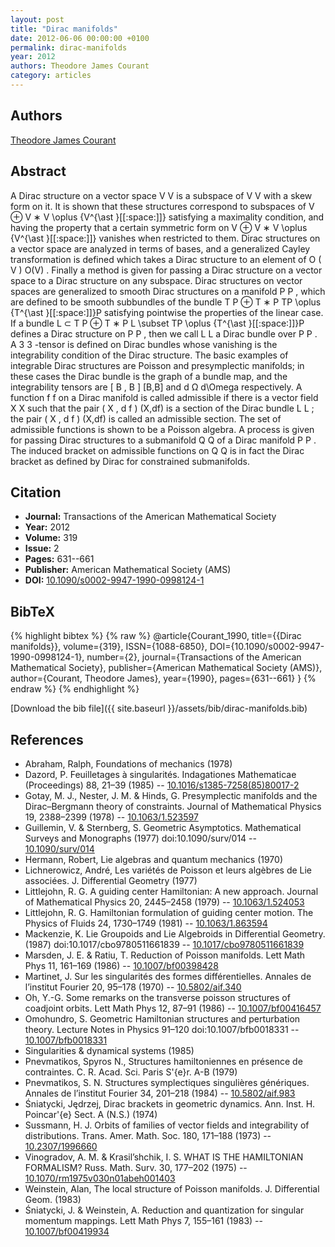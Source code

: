 ```yaml
---
layout: post
title: "Dirac manifolds"
date: 2012-06-06 00:00:00 +0100
permalink: dirac-manifolds
year: 2012
authors: Theodore James Courant
category: articles
---
```

 
## Authors
[Theodore James Courant](authors/theodore-james-courant)
 
## Abstract
<p>A Dirac structure on a vector space <inline-formula content-type="math/mathml"> <mml:math xmlns:mml="http://www.w3.org/1998/Math/MathML" alttext="upper V"> <mml:semantics> <mml:mi>V</mml:mi> <mml:annotation encoding="application/x-tex">V</mml:annotation> </mml:semantics> </mml:math> </inline-formula> is a subspace of <inline-formula content-type="math/mathml"> <mml:math xmlns:mml="http://www.w3.org/1998/Math/MathML" alttext="upper V"> <mml:semantics> <mml:mi>V</mml:mi> <mml:annotation encoding="application/x-tex">V</mml:annotation> </mml:semantics> </mml:math> </inline-formula> with a skew form on it. It is shown that these structures correspond to subspaces of <inline-formula content-type="math/mathml"> <mml:math xmlns:mml="http://www.w3.org/1998/Math/MathML" alttext="upper V circled-plus upper V Superscript asterisk"> <mml:semantics> <mml:mrow> <mml:mi>V</mml:mi> <mml:mo>⊕<!-- ⊕ --></mml:mo> <mml:mrow class="MJX-TeXAtom-ORD"> <mml:msup> <mml:mi>V</mml:mi> <mml:mrow class="MJX-TeXAtom-ORD"> <mml:mo>∗<!-- ∗ --></mml:mo> </mml:mrow> </mml:msup> </mml:mrow> </mml:mrow> <mml:annotation encoding="application/x-tex">V \oplus {V^{\ast }[[:space:]]}</mml:annotation> </mml:semantics> </mml:math> </inline-formula> satisfying a maximality condition, and having the property that a certain symmetric form on <inline-formula content-type="math/mathml"> <mml:math xmlns:mml="http://www.w3.org/1998/Math/MathML" alttext="upper V circled-plus upper V Superscript asterisk"> <mml:semantics> <mml:mrow> <mml:mi>V</mml:mi> <mml:mo>⊕<!-- ⊕ --></mml:mo> <mml:mrow class="MJX-TeXAtom-ORD"> <mml:msup> <mml:mi>V</mml:mi> <mml:mrow class="MJX-TeXAtom-ORD"> <mml:mo>∗<!-- ∗ --></mml:mo> </mml:mrow> </mml:msup> </mml:mrow> </mml:mrow> <mml:annotation encoding="application/x-tex">V \oplus {V^{\ast }[[:space:]]}</mml:annotation> </mml:semantics> </mml:math> </inline-formula> vanishes when restricted to them. Dirac structures on a vector space are analyzed in terms of bases, and a generalized Cayley transformation is defined which takes a Dirac structure to an element of <inline-formula content-type="math/mathml"> <mml:math xmlns:mml="http://www.w3.org/1998/Math/MathML" alttext="upper O left-parenthesis upper V right-parenthesis"> <mml:semantics> <mml:mrow> <mml:mi>O</mml:mi> <mml:mo stretchy="false">(</mml:mo> <mml:mi>V</mml:mi> <mml:mo stretchy="false">)</mml:mo> </mml:mrow> <mml:annotation encoding="application/x-tex">O(V)</mml:annotation> </mml:semantics> </mml:math> </inline-formula>. Finally a method is given for passing a Dirac structure on a vector space to a Dirac structure on any subspace. Dirac structures on vector spaces are generalized to smooth Dirac structures on a manifold <inline-formula content-type="math/mathml"> <mml:math xmlns:mml="http://www.w3.org/1998/Math/MathML" alttext="upper P"> <mml:semantics> <mml:mi>P</mml:mi> <mml:annotation encoding="application/x-tex">P</mml:annotation> </mml:semantics> </mml:math> </inline-formula>, which are defined to be smooth subbundles of the bundle <inline-formula content-type="math/mathml"> <mml:math xmlns:mml="http://www.w3.org/1998/Math/MathML" alttext="upper T upper P circled-plus upper T Superscript asterisk Baseline upper P"> <mml:semantics> <mml:mrow> <mml:mi>T</mml:mi> <mml:mi>P</mml:mi> <mml:mo>⊕<!-- ⊕ --></mml:mo> <mml:mrow class="MJX-TeXAtom-ORD"> <mml:msup> <mml:mi>T</mml:mi> <mml:mrow class="MJX-TeXAtom-ORD"> <mml:mo>∗<!-- ∗ --></mml:mo> </mml:mrow> </mml:msup> </mml:mrow> <mml:mi>P</mml:mi> </mml:mrow> <mml:annotation encoding="application/x-tex">TP \oplus {T^{\ast }[[:space:]]}P</mml:annotation> </mml:semantics> </mml:math> </inline-formula> satisfying pointwise the properties of the linear case. If a bundle <inline-formula content-type="math/mathml"> <mml:math xmlns:mml="http://www.w3.org/1998/Math/MathML" alttext="upper L subset-of upper T upper P circled-plus upper T Superscript asterisk Baseline upper P"> <mml:semantics> <mml:mrow> <mml:mi>L</mml:mi> <mml:mo>⊂<!-- ⊂ --></mml:mo> <mml:mi>T</mml:mi> <mml:mi>P</mml:mi> <mml:mo>⊕<!-- ⊕ --></mml:mo> <mml:mrow class="MJX-TeXAtom-ORD"> <mml:msup> <mml:mi>T</mml:mi> <mml:mrow class="MJX-TeXAtom-ORD"> <mml:mo>∗<!-- ∗ --></mml:mo> </mml:mrow> </mml:msup> </mml:mrow> <mml:mi>P</mml:mi> </mml:mrow> <mml:annotation encoding="application/x-tex">L \subset TP \oplus {T^{\ast }[[:space:]]}P</mml:annotation> </mml:semantics> </mml:math> </inline-formula> defines a Dirac structure on <inline-formula content-type="math/mathml"> <mml:math xmlns:mml="http://www.w3.org/1998/Math/MathML" alttext="upper P"> <mml:semantics> <mml:mi>P</mml:mi> <mml:annotation encoding="application/x-tex">P</mml:annotation> </mml:semantics> </mml:math> </inline-formula>, then we call <inline-formula content-type="math/mathml"> <mml:math xmlns:mml="http://www.w3.org/1998/Math/MathML" alttext="upper L"> <mml:semantics> <mml:mi>L</mml:mi> <mml:annotation encoding="application/x-tex">L</mml:annotation> </mml:semantics> </mml:math> </inline-formula> a Dirac bundle over <inline-formula content-type="math/mathml"> <mml:math xmlns:mml="http://www.w3.org/1998/Math/MathML" alttext="upper P"> <mml:semantics> <mml:mi>P</mml:mi> <mml:annotation encoding="application/x-tex">P</mml:annotation> </mml:semantics> </mml:math> </inline-formula>. A <inline-formula content-type="math/mathml"> <mml:math xmlns:mml="http://www.w3.org/1998/Math/MathML" alttext="3"> <mml:semantics> <mml:mn>3</mml:mn> <mml:annotation encoding="application/x-tex">3</mml:annotation> </mml:semantics> </mml:math> </inline-formula>-tensor is defined on Dirac bundles whose vanishing is the integrability condition of the Dirac structure. The basic examples of integrable Dirac structures are Poisson and presymplectic manifolds; in these cases the Dirac bundle is the graph of a bundle map, and the integrability tensors are <inline-formula content-type="math/mathml"> <mml:math xmlns:mml="http://www.w3.org/1998/Math/MathML" alttext="left-bracket upper B comma upper B right-bracket"> <mml:semantics> <mml:mrow> <mml:mo stretchy="false">[</mml:mo> <mml:mi>B</mml:mi> <mml:mo>,</mml:mo> <mml:mi>B</mml:mi> <mml:mo stretchy="false">]</mml:mo> </mml:mrow> <mml:annotation encoding="application/x-tex">[B,B]</mml:annotation> </mml:semantics> </mml:math> </inline-formula> and <inline-formula content-type="math/mathml"> <mml:math xmlns:mml="http://www.w3.org/1998/Math/MathML" alttext="d normal upper Omega"> <mml:semantics> <mml:mrow> <mml:mi>d</mml:mi> <mml:mi mathvariant="normal">Ω<!-- Ω --></mml:mi> </mml:mrow> <mml:annotation encoding="application/x-tex">d\Omega</mml:annotation> </mml:semantics> </mml:math> </inline-formula> respectively. A function <inline-formula content-type="math/mathml"> <mml:math xmlns:mml="http://www.w3.org/1998/Math/MathML" alttext="f"> <mml:semantics> <mml:mi>f</mml:mi> <mml:annotation encoding="application/x-tex">f</mml:annotation> </mml:semantics> </mml:math> </inline-formula> on a Dirac manifold is called admissible if there is a vector field <inline-formula content-type="math/mathml"> <mml:math xmlns:mml="http://www.w3.org/1998/Math/MathML" alttext="upper X"> <mml:semantics> <mml:mi>X</mml:mi> <mml:annotation encoding="application/x-tex">X</mml:annotation> </mml:semantics> </mml:math> </inline-formula> such that the pair <inline-formula content-type="math/mathml"> <mml:math xmlns:mml="http://www.w3.org/1998/Math/MathML" alttext="left-parenthesis upper X comma d f right-parenthesis"> <mml:semantics> <mml:mrow> <mml:mo stretchy="false">(</mml:mo> <mml:mi>X</mml:mi> <mml:mo>,</mml:mo> <mml:mi>d</mml:mi> <mml:mi>f</mml:mi> <mml:mo stretchy="false">)</mml:mo> </mml:mrow> <mml:annotation encoding="application/x-tex">(X,df)</mml:annotation> </mml:semantics> </mml:math> </inline-formula> is a section of the Dirac bundle <inline-formula content-type="math/mathml"> <mml:math xmlns:mml="http://www.w3.org/1998/Math/MathML" alttext="upper L"> <mml:semantics> <mml:mi>L</mml:mi> <mml:annotation encoding="application/x-tex">L</mml:annotation> </mml:semantics> </mml:math> </inline-formula>; the pair <inline-formula content-type="math/mathml"> <mml:math xmlns:mml="http://www.w3.org/1998/Math/MathML" alttext="left-parenthesis upper X comma d f right-parenthesis"> <mml:semantics> <mml:mrow> <mml:mo stretchy="false">(</mml:mo> <mml:mi>X</mml:mi> <mml:mo>,</mml:mo> <mml:mi>d</mml:mi> <mml:mi>f</mml:mi> <mml:mo stretchy="false">)</mml:mo> </mml:mrow> <mml:annotation encoding="application/x-tex">(X,df)</mml:annotation> </mml:semantics> </mml:math> </inline-formula> is called an admissible section. The set of admissible functions is shown to be a Poisson algebra. A process is given for passing Dirac structures to a submanifold <inline-formula content-type="math/mathml"> <mml:math xmlns:mml="http://www.w3.org/1998/Math/MathML" alttext="upper Q"> <mml:semantics> <mml:mi>Q</mml:mi> <mml:annotation encoding="application/x-tex">Q</mml:annotation> </mml:semantics> </mml:math> </inline-formula> of a Dirac manifold <inline-formula content-type="math/mathml"> <mml:math xmlns:mml="http://www.w3.org/1998/Math/MathML" alttext="upper P"> <mml:semantics> <mml:mi>P</mml:mi> <mml:annotation encoding="application/x-tex">P</mml:annotation> </mml:semantics> </mml:math> </inline-formula>. The induced bracket on admissible functions on <inline-formula content-type="math/mathml"> <mml:math xmlns:mml="http://www.w3.org/1998/Math/MathML" alttext="upper Q"> <mml:semantics> <mml:mi>Q</mml:mi> <mml:annotation encoding="application/x-tex">Q</mml:annotation> </mml:semantics> </mml:math> </inline-formula> is in fact the Dirac bracket as defined by Dirac for constrained submanifolds.</p>
 
## Citation
- **Journal:** Transactions of the American Mathematical Society
- **Year:** 2012
- **Volume:** 319
- **Issue:** 2
- **Pages:** 631--661
- **Publisher:** American Mathematical Society (AMS)
- **DOI:** [10.1090/s0002-9947-1990-0998124-1](https://doi.org/10.1090/s0002-9947-1990-0998124-1)
 
## BibTeX
{% highlight bibtex %}
{% raw %}
@article{Courant_1990,
  title={{Dirac manifolds}},
  volume={319},
  ISSN={1088-6850},
  DOI={10.1090/s0002-9947-1990-0998124-1},
  number={2},
  journal={Transactions of the American Mathematical Society},
  publisher={American Mathematical Society (AMS)},
  author={Courant, Theodore James},
  year={1990},
  pages={631--661}
}
{% endraw %}
{% endhighlight %}
 
[Download the bib file]({{ site.baseurl }}/assets/bib/dirac-manifolds.bib)
 
## References
- Abraham, Ralph, Foundations of mechanics (1978)
- Dazord, P. Feuilletages à singularités. Indagationes Mathematicae (Proceedings) 88, 21–39 (1985) -- [10.1016/s1385-7258(85)80017-2](https://doi.org/10.1016/s1385-7258(85)80017-2)
- Gotay, M. J., Nester, J. M. & Hinds, G. Presymplectic manifolds and the Dirac–Bergmann theory of constraints. Journal of Mathematical Physics 19, 2388–2399 (1978) -- [10.1063/1.523597](https://doi.org/10.1063/1.523597)
- Guillemin, V. & Sternberg, S. Geometric Asymptotics. Mathematical Surveys and Monographs (1977) doi:10.1090/surv/014 -- [10.1090/surv/014](https://doi.org/10.1090/surv/014)
- Hermann, Robert, Lie algebras and quantum mechanics (1970)
- Lichnerowicz, André, Les variétés de Poisson et leurs algèbres de Lie associées. J. Differential Geometry (1977)
- Littlejohn, R. G. A guiding center Hamiltonian: A new approach. Journal of Mathematical Physics 20, 2445–2458 (1979) -- [10.1063/1.524053](https://doi.org/10.1063/1.524053)
- Littlejohn, R. G. Hamiltonian formulation of guiding center motion. The Physics of Fluids 24, 1730–1749 (1981) -- [10.1063/1.863594](https://doi.org/10.1063/1.863594)
- Mackenzie, K. Lie Groupoids and Lie Algebroids in Differential Geometry. (1987) doi:10.1017/cbo9780511661839 -- [10.1017/cbo9780511661839](https://doi.org/10.1017/cbo9780511661839)
- Marsden, J. E. & Ratiu, T. Reduction of Poisson manifolds. Lett Math Phys 11, 161–169 (1986) -- [10.1007/bf00398428](https://doi.org/10.1007/bf00398428)
- Martinet, J. Sur les singularités des formes différentielles. Annales de l’institut Fourier 20, 95–178 (1970) -- [10.5802/aif.340](https://doi.org/10.5802/aif.340)
- Oh, Y.-G. Some remarks on the transverse poisson structures of coadjoint orbits. Lett Math Phys 12, 87–91 (1986) -- [10.1007/bf00416457](https://doi.org/10.1007/bf00416457)
- Omohundro, S. Geometric Hamiltonian structures and perturbation theory. Lecture Notes in Physics 91–120 doi:10.1007/bfb0018331 -- [10.1007/bfb0018331](https://doi.org/10.1007/bfb0018331)
- Singularities \& dynamical systems (1985)
- Pnevmatikos, Spyros N., Structures hamiltoniennes en présence de contraintes. C. R. Acad. Sci. Paris S\'{e}r. A-B (1979)
- Pnevmatikos, S. N. Structures symplectiques singulières génériques. Annales de l’institut Fourier 34, 201–218 (1984) -- [10.5802/aif.983](https://doi.org/10.5802/aif.983)
- Śniatycki, Jędrzej, Dirac brackets in geometric dynamics. Ann. Inst. H. Poincar\'{e} Sect. A (N.S.) (1974)
- Sussmann, H. J. Orbits of families of vector fields and integrability of distributions. Trans. Amer. Math. Soc. 180, 171–188 (1973) -- [10.2307/1996660](https://doi.org/10.2307/1996660)
- Vinogradov, A. M. & Krasil’shchik, I. S. WHAT IS THE HAMILTONIAN FORMALISM? Russ. Math. Surv. 30, 177–202 (1975) -- [10.1070/rm1975v030n01abeh001403](https://doi.org/10.1070/rm1975v030n01abeh001403)
- Weinstein, Alan, The local structure of Poisson manifolds. J. Differential Geom. (1983)
- Śniatycki, J. & Weinstein, A. Reduction and quantization for singular momentum mappings. Lett Math Phys 7, 155–161 (1983) -- [10.1007/bf00419934](https://doi.org/10.1007/bf00419934)

